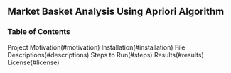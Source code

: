 ## Market Basket Analysis Using Apriori Algorithm

### Table of Contents

Project Motivation(#motivation)
Installation(#installation)
File Descriptions(#descriptions)
Steps to Run(#steps)
Results(#results)
License(#license)
